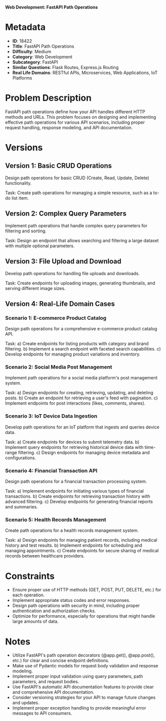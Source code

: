 **Web Development: FastAPI Path Operations**

# Metadata

- **ID**: 18422
- **Title**: FastAPI Path Operations
- **Difficulty**: Medium
- **Category**: Web Development
- **Subcategory**: FastAPI
- **Similar Questions**: Flask Routes, Express.js Routing
- **Real Life Domains**: RESTful APIs, Microservices, Web Applications, IoT Platforms

# Problem Description

FastAPI path operations define how your API handles different HTTP methods and URLs. This problem focuses on designing and implementing effective path operations for various API scenarios, including proper request handling, response modeling, and API documentation.

# Versions

## Version 1: Basic CRUD Operations

Design path operations for basic CRUD (Create, Read, Update, Delete) functionality.

Task: Create path operations for managing a simple resource, such as a to-do list item.

## Version 2: Complex Query Parameters

Implement path operations that handle complex query parameters for filtering and sorting.

Task: Design an endpoint that allows searching and filtering a large dataset with multiple optional parameters.

## Version 3: File Upload and Download

Develop path operations for handling file uploads and downloads.

Task: Create endpoints for uploading images, generating thumbnails, and serving different image sizes.

## Version 4: Real-Life Domain Cases

### Scenario 1: E-commerce Product Catalog

Design path operations for a comprehensive e-commerce product catalog API.

Task:
a) Create endpoints for listing products with category and brand filtering.
b) Implement a search endpoint with faceted search capabilities.
c) Develop endpoints for managing product variations and inventory.

### Scenario 2: Social Media Post Management

Implement path operations for a social media platform's post management system.

Task:
a) Design endpoints for creating, retrieving, updating, and deleting posts.
b) Create an endpoint for retrieving a user's feed with pagination.
c) Implement endpoints for post interactions (likes, comments, shares).

### Scenario 3: IoT Device Data Ingestion

Develop path operations for an IoT platform that ingests and queries device data.

Task:
a) Create endpoints for devices to submit telemetry data.
b) Implement query endpoints for retrieving historical device data with time-range filtering.
c) Design endpoints for managing device metadata and configurations.

### Scenario 4: Financial Transaction API

Design path operations for a financial transaction processing system.

Task:
a) Implement endpoints for initiating various types of financial transactions.
b) Create endpoints for retrieving transaction history with advanced filtering.
c) Develop endpoints for generating financial reports and summaries.

### Scenario 5: Health Records Management

Create path operations for a health records management system.

Task:
a) Design endpoints for managing patient records, including medical history and test results.
b) Implement endpoints for scheduling and managing appointments.
c) Create endpoints for secure sharing of medical records between healthcare providers.

# Constraints

- Ensure proper use of HTTP methods (GET, POST, PUT, DELETE, etc.) for each operation.
- Implement appropriate status codes and error responses.
- Design path operations with security in mind, including proper authentication and authorization checks.
- Optimize for performance, especially for operations that might handle large amounts of data.

# Notes

- Utilize FastAPI's path operation decorators (@app.get(), @app.post(), etc.) for clear and concise endpoint definitions.
- Make use of Pydantic models for request body validation and response modeling.
- Implement proper input validation using query parameters, path parameters, and request bodies.
- Use FastAPI's automatic API documentation features to provide clear and comprehensive API documentation.
- Consider versioning strategies for your API to manage future changes and updates.
- Implement proper exception handling to provide meaningful error messages to API consumers.
